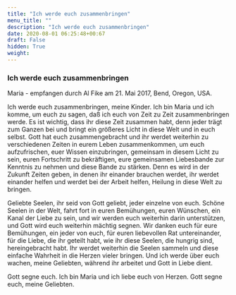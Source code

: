 ```yaml
---
title: "Ich werde euch zusammenbringen"
menu_title: ""
description: "Ich werde euch zusammenbringen"
date: 2020-08-01 06:25:48+00:67
draft: False
hidden: True
weight:
---
```

### Ich werde euch zusammenbringen

Maria - empfangen durch Al Fike am 21. Mai 2017, Bend, Oregon, USA.

Ich werde euch zusammenbringen, meine Kinder.  Ich bin Maria und ich komme, um euch zu sagen, daß ich euch von Zeit zu Zeit zusammenbringen werde. Es ist wichtig, dass ihr diese Zeit zusammen habt, denn jeder trägt zum Ganzen bei und bringt ein größeres Licht in diese Welt und in euch selbst. Gott hat euch zusammengebracht und ihr werdet weiterhin zu verschiedenen Zeiten in eurem Leben zusammenkommen, um euch aufzufrischen, euer Wissen einzubringen, gemeinsam in diesem Licht zu sein, euren Fortschritt zu bekräftigen, eure gemeinsamen Liebesbande zur Kenntnis zu nehmen und diese Bande zu stärken. Denn es wird in der Zukunft Zeiten geben, in denen ihr einander brauchen werdet, ihr werdet einander helfen und werdet bei der Arbeit helfen, Heilung in diese Welt zu bringen.

Geliebte Seelen, ihr seid von Gott geliebt, jeder einzelne von euch. Schöne Seelen in der Welt, fahrt fort in euren Bemühungen, euren Wünschen, ein Kanal der Liebe zu sein, und wir werden euch weiterhin darin unterstützen, und Gott wird euch weiterhin mächtig segnen. Wir danken euch für eure Bemühungen, ein jeder von euch, für euren liebevollen Rat untereinander, für die Liebe, die ihr geteilt habt, wie ihr diese Seelen, die hungrig sind, hereingebracht habt. Ihr werdet weiterhin die Seelen sammeln und diese einfache Wahrheit in die Herzen vieler bringen. Und ich werde über euch wachen, meine Geliebten, während ihr arbeitet und Gott in Liebe dient.

Gott segne euch. Ich bin Maria und ich liebe euch von Herzen. Gott segne euch, meine Geliebten.
